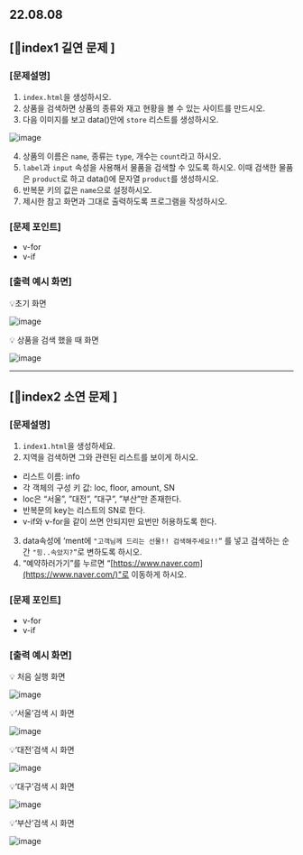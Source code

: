 ## 22.08.08

## [🐼index1 길연 문제 ]

### [문제설명]

1. `index.html`을 생성하시오.
2. 상품을 검색하면 상품의 종류와 재고 현황을 볼 수 있는 사이트를 만드시오.
3. 다음 이미지를 보고 data()안에 `store` 리스트를 생성하시오.

![image](https://user-images.githubusercontent.com/109563072/183413873-fc5f12cf-e6f0-4770-a2f8-2e72a5a6f51e.png)

4. 상품의 이름은 `name`, 종류는 `type`, 개수는 `count`라고 하시오.
5. `label`과 `input` 속성을 사용해서 물품을 검색할 수 있도록 하시오. 이때 검색한 물품은 `product`로 하고 data()에 문자열 `product`를 생성하시오.
6. 반복문 키의 값은 `name`으로 설정하시오.
7. 제시한 참고 화면과 그대로 출력하도록 프로그램을 작성하시오.

### [문제 포인트]

- v-for
- v-if

### [출력 예시 화면]

💡초기 화면<br>

![image](https://user-images.githubusercontent.com/109563072/183414165-d1679f56-b4c5-452e-aed4-6093450e0475.png)


💡 상품을 검색 했을 때 화면<br>

![image](https://user-images.githubusercontent.com/109563072/183414249-e06f461f-4dbd-48aa-8aff-e6efa56bc446.png)


<hr/>

## [🦊index2 소연 문제 ]

### [문제설명]

1. `index1.html`을 생성하세요.
2. 지역을 검색하면 그와 관련된 리스트를 보이게 하시오.
- 리스트 이름: info
- 각 객체의 구성 키 값: loc, floor, amount, SN
- loc은 “서울”, ”대전”, ”대구”, ”부산”만 존재한다.
- 반복문의 key는 리스트의 SN로 한다.
- v-if와 v-for을 같이 쓰면 안되지만 요번만 허용하도록 한다.
3. data속성에 ‘ment에 `"고객님께 드리는 선물!! 검색해주세요!!”` 를 넣고 검색하는 순간 `"힝..속았지?”`로 변하도록 하시오.
4. “예약하러가기”를 누르면 “[https://www.naver.com](https://www.naver.com/)"로 이동하게 하시오.

### [문제 포인트]

- v-for
- v-if

### [출력 예시 화면]

💡 처음 실행 화면<br>

![image](https://user-images.githubusercontent.com/109563072/183414609-566b7575-22a6-4dfd-bb93-ddef29901411.png)

💡‘서울’검색 시 화면<br>

![image](https://user-images.githubusercontent.com/109563072/183414649-c7f9a7c8-a20d-4937-a7a7-340b0fa937f3.png)

💡‘대전’검색 시 화면<br>

![image](https://user-images.githubusercontent.com/109563072/183414688-9601751d-c4fa-4ff9-b300-c0046aa993d8.png)

💡‘대구’검색 시 화면<br>

![image](https://user-images.githubusercontent.com/109563072/183414719-1579671f-b726-45a8-9c3b-bdd2912e93f6.png)


💡‘부산’검색 시 화면<br>

![image](https://user-images.githubusercontent.com/109563072/183414744-301320e7-55d8-40f6-8b65-657c9e87de2b.png)

